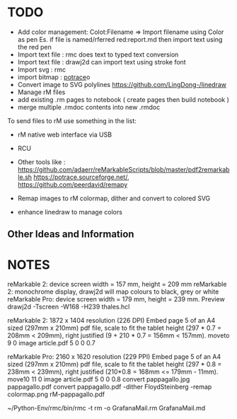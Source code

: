 
# TODO

- Add color management: Colot:Filename => Import filename using Color as pen
  Es. if file is named/rferred red:report.md then import text using the red pen
- Import text file : rmc does text to typed text conversion
- Import text file : drawj2d can import text using stroke font
- Import svg : rmc
- import bitmap : [potrace](https://potrace.sourceforge.net/)o
- Convert image to SVG polylines  https://github.com/LingDong-/linedraw
- Manage rM files
- add existing .rm pages to notebook ( create pages then build notebook )
- merge multiple .rmdoc contents into new .rmdoc

To send files to rM use something in the list:
- rM native web interface via USB
- RCU
- Other tools like : https://github.com/adaerr/reMarkableScripts/blob/master/pdf2remarkable.sh
  https://potrace.sourceforge.net/, https://github.com/peerdavid/remapy

- Remap images to rM colormap, dither and convert to colored SVG
- enhance linedraw to manage colors

## Other Ideas and Information

# NOTES

reMarkable 2: device screen width = 157 mm, height = 209 mm
reMarkable 2: monochrome display, drawj2d will map colours to black, grey or white
reMarkable Pro: device screen width = 179 mm, height = 239 mm. Preview drawj2d -Tscreen -W168 -H239 thales.hcl

reMarkable 2: 1872 x 1404 resolution (226 DPI)
Embed page 5 of an A4 sized (297mm x 210mm) pdf file, scale to fit the tablet height (297 * 0.7 = 208mm < 209mm), right justified (9 + 210 * 0.7 = 156mm < 157mm).
   moveto 9 0
   image article.pdf 5 0 0 0.7

reMarkable Pro: 2160 x 1620 resolution (229 PPI)
Embed page 5 of an A4 sized (297mm x 210mm) pdf file, scale to fit the tablet height (297 * 0.8 = 238mm < 239mm), right justified (210*0.8 = 168mm <= 179mm - 11mm).
    move10 11 0
    image article.pdf 5 0 0 0.8
convert pappagallo.jpg pappagallo.pdf
convert pappagallo.pdf -dither FloydSteinberg -remap colormap.png rM-pappagallo.pdf

~/Python-Env/rmc/bin/rmc -t rm  -o GrafanaMail.rm GrafanaMail.md

